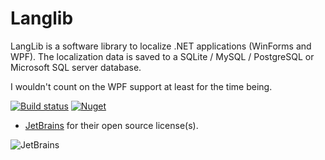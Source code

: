 # Langlib
LangLib is a software library to localize .NET applications (WinForms and WPF).  The localization data is saved to a SQLite / MySQL / PostgreSQL or Microsoft SQL server database.

I wouldn't count on the WPF support at least for the time being.

[![Build status](https://ci.appveyor.com/api/projects/status/ga4keyxw9wg39cwp?svg=true)](https://ci.appveyor.com/project/VPKSoft/langlib) [![Nuget](https://img.shields.io/nuget/v/VPKSoft.LangLib)](https://www.nuget.org/packages/VPKSoft.LangLib/)

* [JetBrains](https://www.jetbrains.com/?from=Langlib) for their open source license(s).

![JetBrains](http://www.vpksoft.net/site/External/JetBrains/jetbrains.svg)
